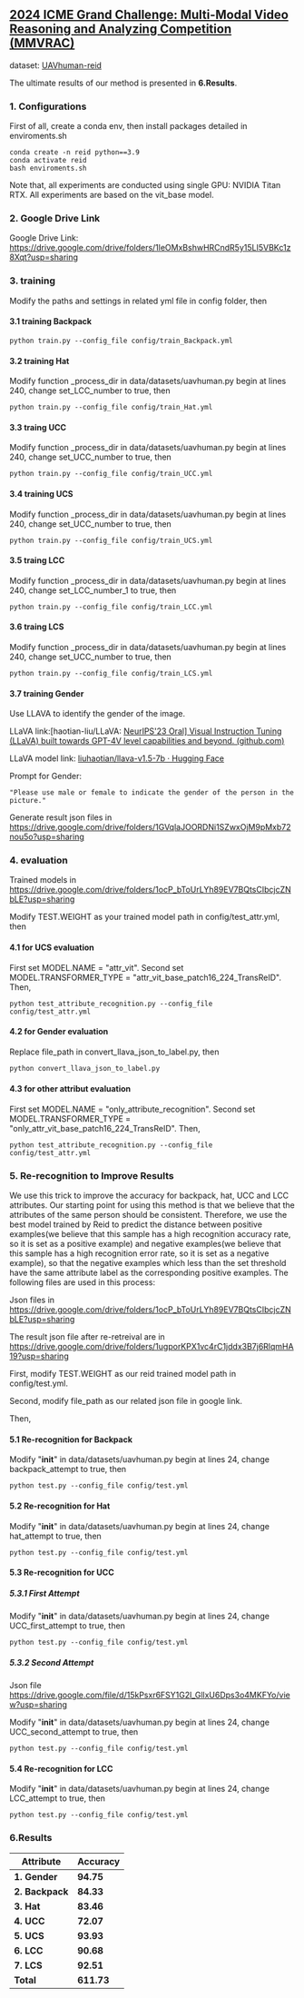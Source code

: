 ## [2024 ICME Grand Challenge: Multi-Modal Video Reasoning and Analyzing Competition (MMVRAC)](https://sutdcv.github.io/MMVRAC/)

dataset: [UAVhuman-reid](https://github.com/sutdcv/UAV-Human)

The ultimate results of our method is presented in **6.Results**.

### 1. Configurations
First of all, create a conda env, then install packages detailed in enviroments.sh
```
conda create -n reid python==3.9
conda activate reid
bash enviroments.sh
```

Note that, all experiments are conducted using single GPU: NVIDIA Titan RTX. All experiments are based on the vit_base model. 

### 2. Google Drive Link

Google Drive Link: https://drive.google.com/drive/folders/1leOMxBshwHRCndR5y15LI5VBKc1z8Xqt?usp=sharing

### 3. training

Modify the paths and settings in related yml file in config folder, then
#### 3.1 training Backpack

```
python train.py --config_file config/train_Backpack.yml
```
#### 3.2 training Hat

Modify function _process_dir in data/datasets/uavhuman.py begin at lines 240, change set_LCC_number to true, then

```
python train.py --config_file config/train_Hat.yml
```
#### 3.3 traing UCC

Modify function _process_dir in data/datasets/uavhuman.py begin at lines 240, change set_UCC_number to true, then

```
python train.py --config_file config/train_UCC.yml
```
#### 3.4 training UCS

Modify function _process_dir in data/datasets/uavhuman.py begin at lines 240, change set_UCC_number to true, then

```
python train.py --config_file config/train_UCS.yml
```
#### 3.5 traing LCC

Modify function _process_dir in data/datasets/uavhuman.py begin at lines 240, change set_LCC_number_1 to true, then

```
python train.py --config_file config/train_LCC.yml
```
#### 3.6 traing LCS

Modify function _process_dir in data/datasets/uavhuman.py begin at lines 240, change set_UCC_number to true, then

```
python train.py --config_file config/train_LCS.yml
```

#### 3.7 training Gender

Use LLAVA to identify the gender of the image.

LLaVA link:[haotian-liu/LLaVA: [NeurIPS'23 Oral\] Visual Instruction Tuning (LLaVA) built towards GPT-4V level capabilities and beyond. (github.com)](https://github.com/haotian-liu/LLaVA)

LLaVA model link: [liuhaotian/llava-v1.5-7b · Hugging Face](https://huggingface.co/liuhaotian/llava-v1.5-7b)

Prompt for Gender:

```
"Please use male or female to indicate the gender of the person in the picture."
```

Generate result json files in https://drive.google.com/drive/folders/1GVqlaJOORDNi1SZwxOjM9pMxb72nou5o?usp=sharing

### 4. evaluation

Trained models in https://drive.google.com/drive/folders/1ocP_bToUrLYh89EV7BQtsCIbcjcZNbLE?usp=sharing

Modify TEST.WEIGHT as your trained model path in config/test_attr.yml, then
#### 4.1 for UCS evaluation
First set MODEL.NAME = "attr_vit".
Second set MODEL.TRANSFORMER_TYPE = "attr_vit_base_patch16_224_TransReID".
Then,  
```
python test_attribute_recognition.py --config_file config/test_attr.yml
```
#### 4.2 for Gender evaluation

Replace file_path in convert_llava_json_to_label.py, then 

```python
python convert_llava_json_to_label.py
```

#### 4.3 for other attribut evaluation

First set MODEL.NAME = "only_attribute_recognition".
Second set MODEL.TRANSFORMER_TYPE = "only_attr_vit_base_patch16_224_TransReID".
Then,  
```
python test_attribute_recognition.py --config_file config/test_attr.yml
```

### 5. Re-recognition to Improve Results

We use this trick to improve the accuracy for backpack, hat, UCC and LCC attributes. Our starting point for using this method is that we believe that the attributes of the same person should be consistent. Therefore, we use the best model trained by Reid to predict the distance between positive examples(we believe that this sample has a high recognition accuracy rate, so it is set as a positive example) and negative examples(we believe that this sample has a high recognition error rate, so it is set as a negative example), so that the negative examples which less than the set threshold have the same attribute label as the corresponding positive examples. The following files are used in this process:

Json files in https://drive.google.com/drive/folders/1ocP_bToUrLYh89EV7BQtsCIbcjcZNbLE?usp=sharing

The result json file after re-retreival are in  https://drive.google.com/drive/folders/1ugporKPX1vc4rC1jddx3B7j6RlqmHA19?usp=sharing

First, modify TEST.WEIGHT as our reid trained model path in config/test.yml.

Second, modify file_path as our related json file in google link.

Then,  

#### 5.1 Re-recognition for Backpack

Modify "__init__" in data/datasets/uavhuman.py begin at lines 24, change backpack_attempt to true, then

```
python test.py --config_file config/test.yml
```

#### 5.2 Re-recognition for Hat

Modify "__init__" in data/datasets/uavhuman.py begin at lines 24, change hat_attempt to true, then

```
python test.py --config_file config/test.yml
```

#### 5.3 Re-recognition for UCC

##### 5.3.1 First Attempt

Modify "__init__" in data/datasets/uavhuman.py begin at lines 24, change UCC_first_attempt to true, then

```
python test.py --config_file config/test.yml
```

##### 5.3.2 Second Attempt

Json file https://drive.google.com/file/d/15kPsxr6FSY1G2l_GllxU6Dps3o4MKFYo/view?usp=sharing

Modify "__init__" in data/datasets/uavhuman.py begin at lines 24, change UCC_second_attempt to true, then

```
python test.py --config_file config/test.yml
```

#### 5.4 Re-recognition for LCC

Modify "__init__" in data/datasets/uavhuman.py begin at lines 24, change LCC_attempt to true, then

```
python test.py --config_file config/test.yml
```

### 6.Results

| **Attribute**   | **Accuracy** |
| --------------- | ------------ |
| **1. Gender**   | **94.75**    |
| **2. Backpack** | **84.33**    |
| **3. Hat**      | **83.46**    |
| **4. UCC**      | **72.07**    |
| **5. UCS**      | **93.93**    |
| **6. LCC**      | **90.68**    |
| **7. LCS**      | **92.51**    |
| **Total**       | **611.73**   |

